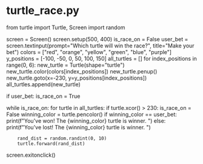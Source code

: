 # turtle_race.py
from turtle import Turtle, Screen
import random

screen = Screen()
screen.setup(500, 400)
is_race_on = False
user_bet = screen.textinput(prompt="Which turtle will win the race?", title="Make your bet")
colors = ["red", "orange", "yellow", "green", "blue", "purple"]
y_positions = [-100, -50, 0, 50, 100, 150]
all_turtles = []
for index_positions in range(0, 6):
    new_turtle = Turtle(shape="turtle")
    new_turtle.color(colors[index_positions])
    new_turtle.penup()
    new_turtle.goto(x=-230, y=y_positions[index_positions])
    all_turtles.append(new_turtle)

if user_bet:
    is_race_on = True

while is_race_on:
    for turtle in all_turtles:
        if turtle.xcor() > 230:
            is_race_on = False
            winning_color = turtle.pencolor()
            if winning_color == user_bet:
                print(f"You've won! The {winning_color} turtle is winner. ")
            else:
                print(f"You've lost! The {winning_color} turtle is winner. ")

        rand_dist = random.randint(0, 10)
        turtle.forward(rand_dist)
screen.exitonclick()
